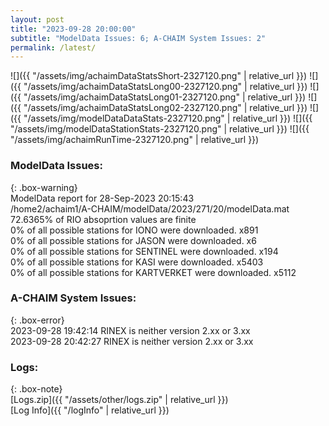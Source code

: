 ```yaml
---
layout: post
title: "2023-09-28 20:00:00"
subtitle: "ModelData Issues: 6; A-CHAIM System Issues: 2"
permalink: /latest/
---
```


![]({{ "/assets/img/achaimDataStatsShort-2327120.png" | relative_url }})
![]({{ "/assets/img/achaimDataStatsLong00-2327120.png" | relative_url }})
![]({{ "/assets/img/achaimDataStatsLong01-2327120.png" | relative_url }})
![]({{ "/assets/img/achaimDataStatsLong02-2327120.png" | relative_url }})
![]({{ "/assets/img/modelDataDataStats-2327120.png" | relative_url }})
![]({{ "/assets/img/modelDataStationStats-2327120.png" | relative_url }})
![]({{ "/assets/img/achaimRunTime-2327120.png" | relative_url }})


### ModelData Issues:  
  
{: .box-warning}  
 ModelData report for 28-Sep-2023 20:15:43   
 /home2/achaim1/A-CHAIM/modelData/2023/271/20/modelData.mat   
 72.6365% of RIO absoprtion values are finite   
 0% of all possible stations for IONO were downloaded. x891   
 0% of all possible stations for JASON were downloaded. x6   
 0% of all possible stations for SENTINEL were downloaded. x194   
 0% of all possible stations for KASI were downloaded. x5403   
 0% of all possible stations for KARTVERKET were downloaded. x5112   
  
### A-CHAIM System Issues:  
  
{: .box-error}  
2023-09-28 19:42:14 RINEX is neither version 2.xx or 3.xx  
2023-09-28 20:42:27 RINEX is neither version 2.xx or 3.xx  

### Logs:  
  
{: .box-note}  
[Logs.zip]({{ "/assets/other/logs.zip" | relative_url }})  
[Log Info]({{ "/logInfo" | relative_url }})  
